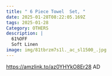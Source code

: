 ```yaml
---
title: " 6 Piece Towel  Set, "
date: 2025-01-28T08:22:05.169Z
tags: 2025-01-28
Category: OTHERS
description: |
  61%OFF
  Soft Linen 
image: img/81tbrzm7s1l._ac_sl1500_.jpg
---
```

https://amzlink.to/az0YHYkO8Er28
AD
